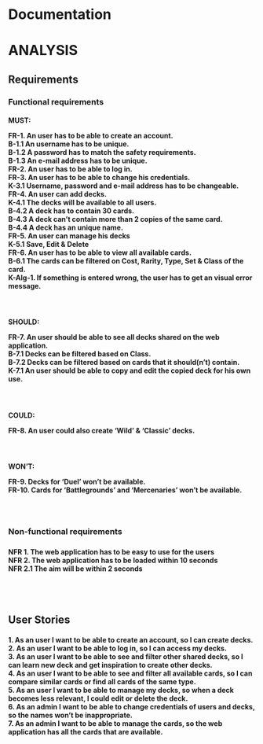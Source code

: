 # Documentation
<h1> ANALYSIS 
<h2> Requirements
<h3> Functional requirements
<h4> MUST:
<p>
FR-1.	An user has to be able to create an account. <br/>
       B-1.1	An username has to be unique. <br/>
       B-1.2	A password has to match the safety requirements. <br/>
       B-1.3	An e-mail address has to be unique. <br/>
FR-2.	An user has to be able to log in. <br/>
FR-3.	An user has to be able to change his credentials. <br/>
       K-3.1	Username, password and e-mail address has to be changeable. <br/>
FR-4.	An user can add decks. <br/>
       K-4.1	The decks will be available to all users. <br/>
       B-4.2	A deck has to contain 30 cards. <br/>
       B-4.3	A deck can’t contain more than 2 copies of the same card. <br/>
       B-4.4	A deck has an unique name. <br/>
FR-5.	An user can manage his decks <br/>
       K-5.1	Save, Edit & Delete <br/>
FR-6.	An user has to be able to view all available cards. <br/>
       B-6.1	The cards can be filtered on Cost, Rarity, Type, Set & Class of the card. <br/>
       K-Alg-1.	If something is entered wrong, the user has to get an visual error message. <br/> 
<p/>
<h4/>
<br/>
<h4> SHOULD: 
<p>
FR-7.	An user should be able to see all decks shared on the web application. <br/>
       B-7.1	Decks can be filtered based on Class. <br/>
       B-7.2	Decks can be filtered based on cards that it should(n’t) contain. <br/>
       K-7.1	An user should be able to copy and edit the copied deck for his own use. <br/>
<p/>
<h4/>
<br/>
<h4> COULD: 
<p>
FR-8.	An user could also create ‘Wild’ & ‘Classic’ decks. <br/>
<p/>
<h4/>
<br/>
<h4> WON’T: 
<p>
FR-9.	Decks for ‘Duel’ won’t be available. <br/>
FR-10.	Cards for ‘Battlegrounds’ and ‘Mercenaries’ won’t be available. <br/>
<p/>
<h4/>
<h3/>
<br/>
<h3> Non-functional requirements <h3/>
<h4><h4/>
<p>
NFR 1.	The web application has to be easy to use for the users <br/>
NFR 2.	The web application has to be loaded within 10 seconds <br/>
NFR 2.1	The aim will be within 2 seconds <br/>
<p/>
<h2/> 
<br/>
<h2> User Stories 
<h4>
<p>
1.	As an user I want to be able to create an account, so I can create decks. <br/>
2.	As an user I want to be able to log in, so I can access my decks. <br/>
3.	As an user I want to be able to see and filter other shared decks, so I can learn new deck and get inspiration to create other decks. <br/>
4.	As an user I want to be able to see and filter all available cards, so I can compare similar cards or find all cards of the same type. <br/>
5.	As an user I want to be able to manage my decks, so when a deck becomes less relevant, I could edit or delete the deck. <br/>
6.	As an admin I want to be able to change credentials of users and decks, so the names won’t be inappropriate. <br/>
7.	As an admin I want to be able to manage the cards, so the web application has all the cards that are available. <br/>
<p/>
<h4/>
<h2/>     
<h1/>
